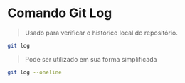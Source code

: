 # Comando Git Log

> Usado para verificar o histórico local do repositório.
```bash
git log
```
> Pode ser utilizado em sua forma simplificada
```bash
git log --oneline
```